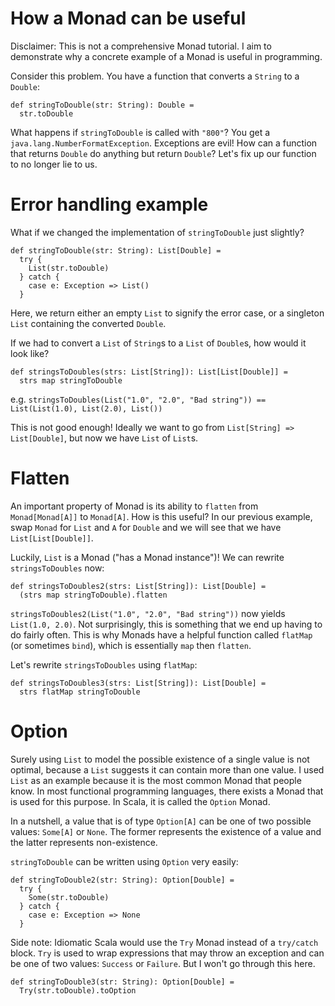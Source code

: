 How a Monad can be useful
=================

Disclaimer: This is not a comprehensive Monad tutorial. I aim to demonstrate why a concrete example of a Monad is useful in programming.

Consider this problem. 
You have a function that converts a `String` to a `Double`:
```
def stringToDouble(str: String): Double =
  str.toDouble
```

What happens if `stringToDouble` is called with `"800"`? You get a `java.lang.NumberFormatException`. Exceptions are evil! How can a function that returns `Double` do anything but return `Double`? Let's fix up our function to no longer lie to us.

Error handling example
=================

What if we changed the implementation of `stringToDouble` just slightly? 
```
def stringToDouble(str: String): List[Double] = 
  try {
    List(str.toDouble)
  } catch {
    case e: Exception => List()
  }
```
Here, we return either an empty `List` to signify the error case, or a singleton `List` containing the converted `Double`. 

If we had to convert a `List` of `String`s to a `List` of `Double`s, how would it look like?
```
def stringsToDoubles(strs: List[String]): List[List[Double]] =
  strs map stringToDouble
```

e.g. `stringsToDoubles(List("1.0", "2.0", "Bad string")) == List(List(1.0), List(2.0), List())`

This is not good enough! Ideally we want to go from `List[String] => List[Double]`, but now we have `List` of `List`s. 

Flatten
=================
An important property of Monad is its ability to `flatten` from `Monad[Monad[A]]` to `Monad[A]`. How is this useful? 
In our previous example, swap `Monad` for `List` and `A` for `Double` and we will see that we have `List[List[Double]]`.

Luckily, `List` is a Monad ("has a Monad instance")! We can rewrite `stringsToDoubles` now:
```
def stringsToDoubles2(strs: List[String]): List[Double] =
  (strs map stringToDouble).flatten
```

`stringsToDoubles2(List("1.0", "2.0", "Bad string"))` now yields `List(1.0, 2.0)`. Not surprisingly, this is something that we end up having to do fairly often. This is why Monads have a helpful function called `flatMap` (or sometimes `bind`), which is essentially `map` then `flatten`. 

Let's rewrite `stringsToDoubles` using `flatMap`:
```
def stringsToDoubles3(strs: List[String]): List[Double] =
  strs flatMap stringToDouble
```

Option
=================
Surely using `List` to model the possible existence of a single value is not optimal, because a `List` suggests it can contain more than one value. I used `List` as an example because it is the most common Monad that people know. In most functional programming languages, there exists a Monad that is used for this purpose. In Scala, it is called the `Option` Monad.

In a nutshell, a value that is of type `Option[A]` can be one of two possible values: `Some[A]` or `None`. The former represents the existence of a value and the latter represents non-existence.

`stringToDouble` can be written using `Option` very easily:
```
def stringToDouble2(str: String): Option[Double] = 
  try {
    Some(str.toDouble)
  } catch {
    case e: Exception => None
  }
```

Side note: Idiomatic Scala would use the `Try` Monad instead of a `try/catch` block. `Try` is used to wrap expressions that may throw an exception and can be one of two values: `Success` or `Failure`. But I won't go through this here.
```
def stringToDouble3(str: String): Option[Double] = 
  Try(str.toDouble).toOption
```
